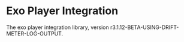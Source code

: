 # Exo Player Integration

The exo player integration library, version r3.1.12-BETA-USING-DRIFT-METER-LOG-OUTPUT.
